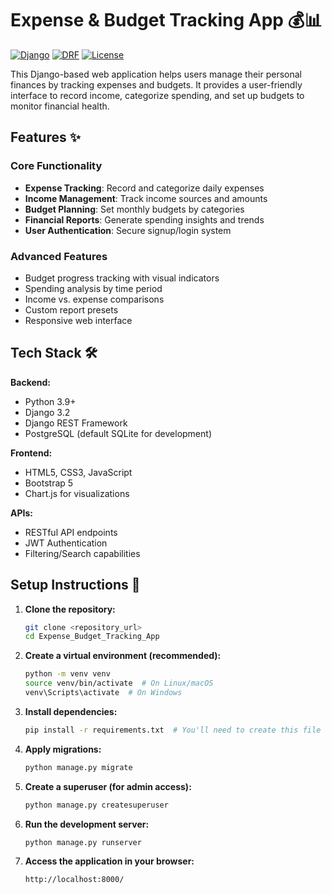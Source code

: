 # Expense & Budget Tracking App 💰📊

[![Django](https://img.shields.io/badge/Django-3.2-green.svg)](https://www.djangoproject.com/)
[![DRF](https://img.shields.io/badge/DRF-3.12-blue.svg)](https://www.django-rest-framework.org/)
[![License](https://img.shields.io/badge/License-MIT-yellow.svg)](https://opensource.org/licenses/MIT)

This Django-based web application helps users manage their personal finances by tracking expenses and budgets. It provides a user-friendly interface to record income, categorize spending, and set up budgets to monitor financial health.


## Features ✨

### Core Functionality
- **Expense Tracking**: Record and categorize daily expenses
- **Income Management**: Track income sources and amounts
- **Budget Planning**: Set monthly budgets by categories
- **Financial Reports**: Generate spending insights and trends
- **User Authentication**: Secure signup/login system

### Advanced Features
- Budget progress tracking with visual indicators
- Spending analysis by time period
- Income vs. expense comparisons
- Custom report presets
- Responsive web interface

## Tech Stack 🛠️

**Backend:**
- Python 3.9+
- Django 3.2
- Django REST Framework
- PostgreSQL (default SQLite for development)

**Frontend:**
- HTML5, CSS3, JavaScript
- Bootstrap 5
- Chart.js for visualizations

**APIs:**
- RESTful API endpoints
- JWT Authentication
- Filtering/Search capabilities


## Setup Instructions 🚀

1.  **Clone the repository:**

    ```bash
    git clone <repository_url>
    cd Expense_Budget_Tracking_App
    ```

2.  **Create a virtual environment (recommended):**

    ```bash
    python -m venv venv
    source venv/bin/activate  # On Linux/macOS
    venv\Scripts\activate  # On Windows
    ```

3.  **Install dependencies:**

    ```bash
    pip install -r requirements.txt  # You'll need to create this file
    ```

4.  **Apply migrations:**

    ```bash
    python manage.py migrate
    ```

5.  **Create a superuser (for admin access):**

    ```bash
    python manage.py createsuperuser
    ```

6.  **Run the development server:**

    ```bash
    python manage.py runserver
    ```

7.  **Access the application in your browser:**

    ```
    http://localhost:8000/
    ```